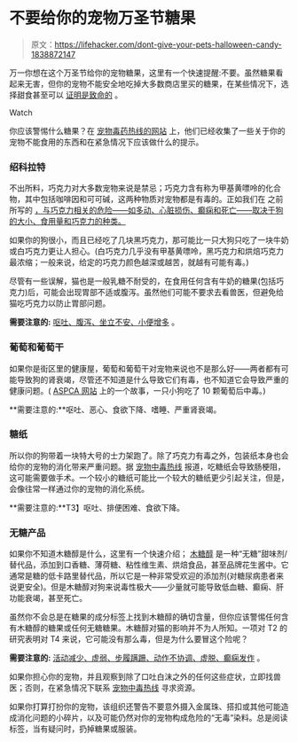# 不要给你的宠物万圣节糖果

> 原文：<https://lifehacker.com/dont-give-your-pets-halloween-candy-1838872147>

万一你想在这个万圣节给你的宠物糖果，这里有一个快速提醒:不要。虽然糖果看起来无害，但你的宠物不能安全地吃掉大多数商店里买的糖果，在某些情况下，选择甜食甚至可以 [证明是致命的](https://www.wthr.com/article/woman-warns-pet-owners-dangerous-ingredient-sugar-free-candy-cane-after-dog-dies) 。

Watch

你应该警惕什么糖果？在 [宠物毒药热线的网站](http://petpoisonhelp.wpengine.com/2011/10/pet-owners-beware-chocolate-and-dogs-dont-mix/) 上，他们已经收集了一些关于你的宠物不能食用的东西和在紧急情况下应该做什么的提示。

### 绍科拉特

不出所料，巧克力对大多数宠物来说是禁忌；巧克力含有称为甲基黄嘌呤的化合物，其中包括咖啡因和可可碱，这两种物质对宠物都是有毒的。正如我们在 之前所写的 [，与巧克力相关的危险——如多动、心脏损伤、癫痫和死亡——取决于狗的大小、食用量和巧克力的种类。](https://vitals.lifehacker.com/the-foods-that-are-most-dangerous-to-dogs-and-why-1782885247)

如果你的狗很小，而且已经吃了几块黑巧克力，那可能比一只大狗只吃了一块牛奶或白巧克力更让人担心。(白巧克力几乎没有甲基黄嘌呤，黑巧克力和烘焙巧克力最浓缩；一般来说，给定的巧克力颜色越深或越苦，就越有可能有毒。)

尽管有一些误解，猫也是一般乳糖不耐受的，在食用任何含有牛奶的糖果(包括巧克力)后，可能会出现胃部不适或腹泻。虽然他们可能不要求去看兽医，但避免给猫吃巧克力以防止胃部问题。

**需要注意的:** [呕吐、腹泻、坐立不安、小便增多](https://www.akc.org/expert-advice/health/what-to-do-if-your-dog-ate-chocolate/) 。

### 葡萄和葡萄干

如果你是街区里的健康屋，葡萄和葡萄干对宠物来说也不是那么好——两者都有可能导致狗的肾衰竭，尽管还不知道是什么导致它们有毒，也不知道它会导致严重的健康问题。( [ASPCA 网站](https://www.aspca.org/news/leahs-close-call-handful-grapes-nearly-cost-one-dog-her-life) 上的一个故事，一只小狗吃了 10 颗葡萄后中毒。)

**需要注意的:**呕吐、恶心、食欲下降、嗜睡、严重肾衰竭。

### **糖纸**

所以你的狗带着一块特大号的士力架跑了。除了巧克力有毒之外，包装纸本身也会给你的宠物的消化带来严重问题。据 [宠物中毒热线](https://www.petpoisonhelpline.com/pet-owners/seasons/halloween/) 报道，吃糖纸会导致肠梗阻，这可能需要做手术。一个较小的糖纸可能比一个较大的糖纸更少引起关注，但是，会像往常一样通过你的宠物的消化系统。

**需要注意的:**T3】呕吐、排便困难、食欲下降。

### 无糖产品

如果你不知道木糖醇是什么，这里有一个快速介绍； [木糖醇](https://www.preventivevet.com/dogs/xylitol-sugar-free-sweetener-dangerous-for-dogs) 是一种“无糖”甜味剂/替代品，添加到口香糖、薄荷糖、粘性维生素、烘焙食品，甚至品牌花生酱中。它通常是糖的低卡路里替代品，所以它是一种非常受欢迎的添加剂(对糖尿病患者来说更安全)。但是木糖醇对狗来说毒性极大——少量就可能导致低血糖、癫痫、肝功能衰竭，甚至死亡。

虽然你不会总是在糖果的成分标签上找到木糖醇的确切含量，但你应该警惕任何含有木糖醇的糖果或任何无糖糖果。木糖醇对猫的影响并不为人所知。一项对 T2 的研究表明对 T4 来说，它可能没有那么毒，但是为什么要冒这个险呢？

**需要注意的:** [活动减少、虚弱、步履蹒跚、动作不协调、虚脱、癫痫发作](https://www.fda.gov/consumers/consumer-updates/paws-xylitol-its-dangerous-dogs) 。

如果你担心你的宠物，并且观察到除了口吐白沫之外的任何这些症状，立即找兽医；否则，在紧急情况下联系 [宠物中毒热线](https://www.petpoisonhelpline.com/pet-owners/seasons/halloween/) 寻求资源。

如果你打算打扮你的宠物，该组织还警告不要意外摄入金属珠、搭扣或其他可能造成消化问题的小碎片，以及可能仍然对你的宠物构成危险的“无毒”染料。总是阅读标签，当有疑问时，扔掉糖果或服装。
